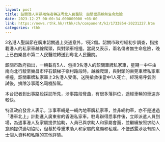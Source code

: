 ```yaml
---
layout: post
title: 韶關港人車禍兩傷者轉送粵北人民醫院　韶關當局稱無生命危險
date: 2023-12-27 00:00:34.000000000 +08:00
link: https://news.rthk.hk/rthk/ch/component/k2/1733854-20231227.htm
categories: rthk
---
```


3名港人聖誕節在廣東韶關遇上交通意外，1死2傷。韶關市政府經初步調查，指接載港人的私家車越線爬頭，與對頭車相撞。當局又表示，兩名傷者無生命危險，晚上已由樂昌市第二人民醫院轉送到粵北人民醫院。

韶關市政府指出，一輛載有5人、包括3名港人的韶關車牌私家車，星期一中午由南向北行駛至樂昌市坪石鎮梯子嶺村路段時，越線爬頭，與對頭的東莞車牌私家車相撞，韶關車牌私家車上3名港人受傷，送院搶救後當中1人死亡。經現場呼氣測試後，排除涉事兩名司機醉駕。

本台記者到出事路段採訪所見，涉事路段彎曲，有很多落斜位，途經車輛的車速亦較快。

特區政府發言人表示，涉事車輛是一輛內地車牌私家車，並非網約車，亦不是透過「港車北上」計劃進入廣東省的香港私家車。駐粵辦得悉事件後，立即派遣人員到場，為遇事港人及家屬提供協助，人員已與求助人和家屬會面，並繼續按照求助人意願提供適切協助，但基於尊重求助人和家屬的意願和私隱，不便透露涉及有關人士個人資料和私隱的其他詳情。

